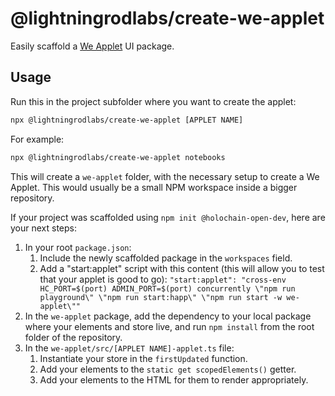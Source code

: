 # @lightningrodlabs/create-we-applet

Easily scaffold a [We Applet](https://npmjs.com/package/@lightningrodlabs/we-applet) UI package.

## Usage

Run this in the project subfolder where you want to create the applet:

```bash
npx @lightningrodlabs/create-we-applet [APPLET NAME]
```

For example:

```bash
npx @lightningrodlabs/create-we-applet notebooks
```

This will create a `we-applet` folder, with the necessary setup to create a We Applet. This would usually be a small NPM workspace inside a bigger repository.

If your project was scaffolded using `npm init @holochain-open-dev`, here are your next steps:

1. In your root `package.json`:
   1. Include the newly scaffolded package in the `workspaces` field.
   2. Add a "start:applet" script with this content (this will allow you to test that your applet is good to go):
`"start:applet": "cross-env HC_PORT=$(port) ADMIN_PORT=$(port) concurrently \"npm run playground\" \"npm run start:happ\" \"npm run start -w we-applet\""`
2. In the `we-applet` package, add the dependency to your local package where your elements and store live, and run `npm install` from the root folder of the repository.
3. In the `we-applet/src/[APPLET NAME]-applet.ts` file:
   1. Instantiate your store in the `firstUpdated` function.
   2. Add your elements to the `static get scopedElements()` getter.
   3. Add your elements to the HTML for them to render appropriately.